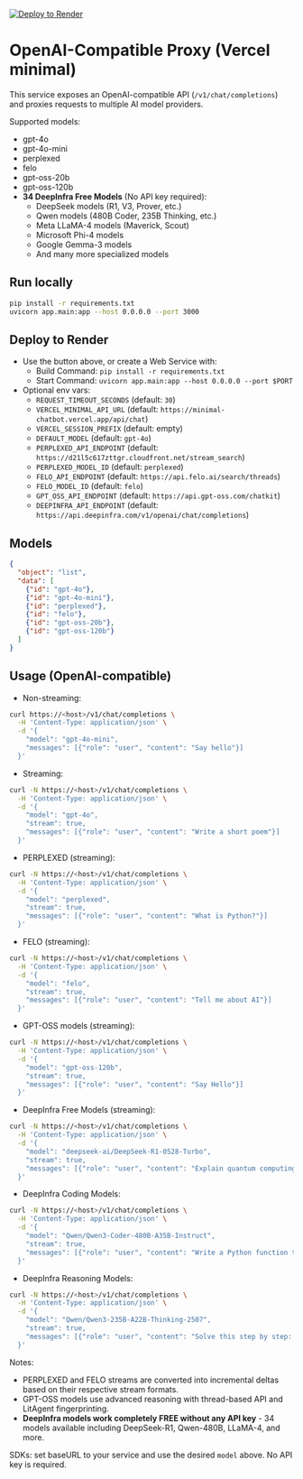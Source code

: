 [![Deploy to Render](https://render.com/images/deploy-to-render-button.svg)](https://render.com/deploy?repo=https://github.com/officialprakashkumarsingh/hosted-api)

# OpenAI-Compatible Proxy (Vercel minimal)

This service exposes an OpenAI-compatible API (`/v1/chat/completions`) and proxies requests to multiple AI model providers.

Supported models:
- gpt-4o
- gpt-4o-mini
- perplexed
- felo
- gpt-oss-20b
- gpt-oss-120b
- **34 DeepInfra Free Models** (No API key required):
  - DeepSeek models (R1, V3, Prover, etc.)
  - Qwen models (480B Coder, 235B Thinking, etc.)
  - Meta LLaMA-4 models (Maverick, Scout)
  - Microsoft Phi-4 models
  - Google Gemma-3 models
  - And many more specialized models

## Run locally

```bash
pip install -r requirements.txt
uvicorn app.main:app --host 0.0.0.0 --port 3000
```

## Deploy to Render

- Use the button above, or create a Web Service with:
  - Build Command: `pip install -r requirements.txt`
  - Start Command: `uvicorn app.main:app --host 0.0.0.0 --port $PORT`
- Optional env vars:
  - `REQUEST_TIMEOUT_SECONDS` (default: `30`)
  - `VERCEL_MINIMAL_API_URL` (default: `https://minimal-chatbot.vercel.app/api/chat`)
  - `VERCEL_SESSION_PREFIX` (default: empty)
  - `DEFAULT_MODEL` (default: `gpt-4o`)
  - `PERPLEXED_API_ENDPOINT` (default: `https://d21l5c617zttgr.cloudfront.net/stream_search`)
  - `PERPLEXED_MODEL_ID` (default: `perplexed`)
  - `FELO_API_ENDPOINT` (default: `https://api.felo.ai/search/threads`)
  - `FELO_MODEL_ID` (default: `felo`)
  - `GPT_OSS_API_ENDPOINT` (default: `https://api.gpt-oss.com/chatkit`)
  - `DEEPINFRA_API_ENDPOINT` (default: `https://api.deepinfra.com/v1/openai/chat/completions`)

## Models

```json
{
  "object": "list",
  "data": [
    {"id": "gpt-4o"},
    {"id": "gpt-4o-mini"},
    {"id": "perplexed"},
    {"id": "felo"},
    {"id": "gpt-oss-20b"},
    {"id": "gpt-oss-120b"}
  ]
}
```

## Usage (OpenAI-compatible)

- Non-streaming:
```bash
curl https://<host>/v1/chat/completions \
  -H 'Content-Type: application/json' \
  -d '{
    "model": "gpt-4o-mini",
    "messages": [{"role": "user", "content": "Say hello"}]
  }'
```

- Streaming:
```bash
curl -N https://<host>/v1/chat/completions \
  -H 'Content-Type: application/json' \
  -d '{
    "model": "gpt-4o",
    "stream": true,
    "messages": [{"role": "user", "content": "Write a short poem"}]
  }'
```

- PERPLEXED (streaming):
```bash
curl -N https://<host>/v1/chat/completions \
  -H 'Content-Type: application/json' \
  -d '{
    "model": "perplexed",
    "stream": true,
    "messages": [{"role": "user", "content": "What is Python?"}]
  }'
```

- FELO (streaming):
```bash
curl -N https://<host>/v1/chat/completions \
  -H 'Content-Type: application/json' \
  -d '{
    "model": "felo",
    "stream": true,
    "messages": [{"role": "user", "content": "Tell me about AI"}]
  }'
```

- GPT-OSS models (streaming):
```bash
curl -N https://<host>/v1/chat/completions \
  -H 'Content-Type: application/json' \
  -d '{
    "model": "gpt-oss-120b",
    "stream": true,
    "messages": [{"role": "user", "content": "Say Hello"}]
  }'
```

- DeepInfra Free Models (streaming):
```bash
curl -N https://<host>/v1/chat/completions \
  -H 'Content-Type: application/json' \
  -d '{
    "model": "deepseek-ai/DeepSeek-R1-0528-Turbo",
    "stream": true,
    "messages": [{"role": "user", "content": "Explain quantum computing"}]
  }'
```

- DeepInfra Coding Models:
```bash
curl -N https://<host>/v1/chat/completions \
  -H 'Content-Type: application/json' \
  -d '{
    "model": "Qwen/Qwen3-Coder-480B-A35B-Instruct",
    "stream": true,
    "messages": [{"role": "user", "content": "Write a Python function to sort a list"}]
  }'
```

- DeepInfra Reasoning Models:
```bash
curl -N https://<host>/v1/chat/completions \
  -H 'Content-Type: application/json' \
  -d '{
    "model": "Qwen/Qwen3-235B-A22B-Thinking-2507",
    "stream": true,
    "messages": [{"role": "user", "content": "Solve this step by step: 2x + 5 = 15"}]
  }'
```

Notes:
- PERPLEXED and FELO streams are converted into incremental deltas based on their respective stream formats.
- GPT-OSS models use advanced reasoning with thread-based API and LitAgent fingerprinting.
- **DeepInfra models work completely FREE without any API key** - 34 models available including DeepSeek-R1, Qwen-480B, LLaMA-4, and more.

SDKs: set baseURL to your service and use the desired `model` above. No API key is required.